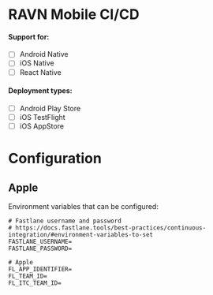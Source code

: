 # RAVN Mobile CI/CD

#### Support for:
- [ ] Android Native
- [ ] iOS Native
- [ ] React Native

#### Deployment types:
- [ ] Android Play Store
- [ ] iOS TestFlight
- [ ] iOS AppStore

# Configuration

## Apple
Environment variables that can be configured:

```dotenv
# Fastlane username and password
# https://docs.fastlane.tools/best-practices/continuous-integration/#environment-variables-to-set
FASTLANE_USERNAME=
FASTLANE_PASSWORD=

# Apple
FL_APP_IDENTIFIER=
FL_TEAM_ID=
FL_ITC_TEAM_ID=
```